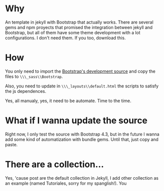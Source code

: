 # Why
An template in jekyll with Bootstrap that actually works.
There are several gems and npm proyects that promised the integration between
jekyll and Bootstrap, but all of them have some theme development with a lot
configurations. I don't need them. If you too, download this.

# How
You only need to import the [Bootstrap's development source](https://getbootstrap.com/docs/4.3/getting-started/download/#source-files) and copy the files to
`\\\_sass\\Bootstrap`.

Also, you need to update in `\\\_layouts\\default.html` the scripts to satisfy
the js dependences.

Yes, all manualy, yes, it need to be automate. Time to the time.

# What if I wanna update the source
Right now, I only test the source with Bootstrap 4.3, but in the future I wanna
add some kind of automatization with bundle gems. Until that, just copy and paste.

# There are a collection…
Yes, 'cause post are the default collection in Jekyll, I add other collection
as an example (named Tutoriales, sorry for my spanglish!). You
